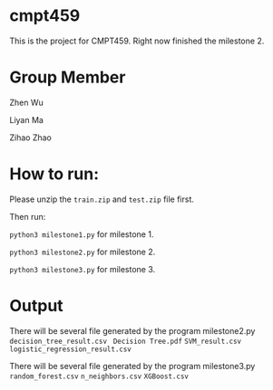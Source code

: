 # cmpt459
This is the project for CMPT459. Right now finished the milestone 2.

# Group Member
Zhen Wu

Liyan Ma

Zihao Zhao 

# How to run:

Please unzip the `train.zip` and `test.zip` file first.

Then run:

`python3 milestone1.py` for milestone 1.

`python3 milestone2.py` for milestone 2.

`python3 milestone3.py` for milestone 3.


# Output
There will be several file generated by the program milestone2.py
`decision_tree_result.csv`
` Decision Tree.pdf`
`SVM_result.csv`
`logistic_regression_result.csv`

There will be several file generated by the program milestone3.py
`random_forest.csv`
`n_neighbors.csv`
`XGBoost.csv`
